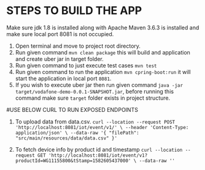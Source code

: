 # STEPS TO BUILD THE APP
Make sure jdk 1.8 is installed along with Apache Maven 3.6.3 is installed and make sure local port 8081 is not occupied.
1. Open terminal and move to project root directory.
2. Run given command `mvn clean package` this will build and application and create uber jar in target folder.
3. Run given command to just execute test cases `mvn test`
4. Run given command to run the application `mvn cpring-boot:run` it will start the application in local port `8081`.
5. If you wish to execute uber jar then run given command `java -jar target/vodafone-demo-0.0.1-SNAPSHOT.jar`, before running this command make sure `target` folder exists in project structure.


#USE BELOW CURL TO RUN EXPOSED ENDPOINTS

1. To upload data from data.csv.
``curl --location --request POST 'http://localhost:8081/iot/event/v1/' \
--header 'Content-Type: application/json' \
--data-raw '{
"filePath": "src/main/resources/data/data.csv"
}'``

2. To fetch device info by product id and timestamp
``curl --location --request GET 'http://localhost:8081/iot/event/v1?productId=WG11155800&tStamp=1582605437000' \
   --data-raw ''``
